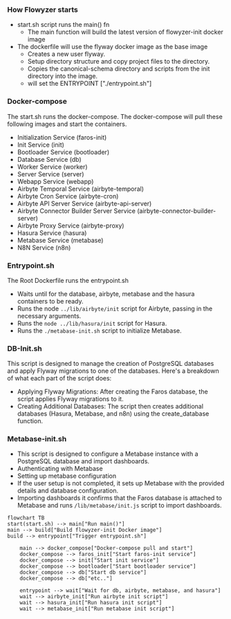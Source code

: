 ### How Flowyzer starts

- start.sh script runs the main() fn
  - The main function will build the latest version of flowyzer-init docker image
- The dockerfile will use the flyway docker image as the base image
  - Creates a new user flyway.
  - Setup directory structure and copy project files to the directory.
  - Copies the canonical-schema directory and scripts from the init directory into the image.
  - will set the ENTRYPOINT ["./entrypoint.sh"]

### Docker-compose

The start.sh runs the docker-compose. The docker-compose will pull these following images and start the containers.

- Initialization Service (faros-init)
- Init Service (init)
- Bootloader Service (bootloader)
- Database Service (db)
- Worker Service (worker)
- Server Service (server)
- Webapp Service (webapp)
- Airbyte Temporal Service (airbyte-temporal)
- Airbyte Cron Service (airbyte-cron)
- Airbyte API Server Service (airbyte-api-server)
- Airbyte Connector Builder Server Service (airbyte-connector-builder-server)
- Airbyte Proxy Service (airbyte-proxy)
- Hasura Service (hasura)
- Metabase Service (metabase)
- N8N Service (n8n)

### Entrypoint.sh

The Root Dockerfile runs the entrypoint.sh

- Waits until for the database, airbyte, metabase and the hasura containers to be ready.
- Runs the node `../lib/airbyte/init` script for Airbyte, passing in the necessary arguments.
- Runs the `node ../lib/hasura/init` script for Hasura.
- Runs the `./metabase-init.sh` script to initialize Metabase.

### DB-Init.sh

This script is designed to manage the creation of PostgreSQL databases and apply Flyway migrations to one of the databases. Here's a breakdown of what each part of the script does:

- Applying Flyway Migrations: After creating the Faros database, the script applies Flyway migrations to it.
- Creating Additional Databases: The script then creates additional databases (Hasura, Metabase, and n8n) using the create_database function.

### Metabase-init.sh

- This script is designed to configure a Metabase instance with a PostgreSQL database and import dashboards.
- Authenticating with Metabase
- Setting up metabase configuration
- If the user setup is not completed, it sets up Metabase with the provided details and database configuration.
- Importing dashboards it confirms that the Faros database is attached to Metabase and runs `/lib/metabase/init.js` script to import dashboards.

```mermaid
flowchart TB
start(start.sh) --> main["Run main()"]
main --> build["Build flowyzer-init Docker image"]
build --> entrypoint["Trigger entrypoint.sh"]

    main --> docker_compose["Docker-compose pull and start"]
    docker_compose --> faros_init["Start faros-init service"]
    docker_compose --> init["Start init service"]
    docker_compose --> bootloader["Start bootloader service"]
    docker_compose --> db["Start db service"]
    docker_compose --> db["etc.."]

    entrypoint --> wait["Wait for db, airbyte, metabase, and hasura"]
    wait --> airbyte_init["Run airbyte init script"]
    wait --> hasura_init["Run hasura init script"]
    wait --> metabase_init["Run metabase init script"]
```
